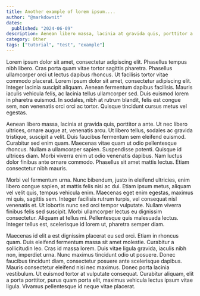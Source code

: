 ```yaml
---
title: Another example of lorem ipsum....
author: "@markdownit"
dates:
  published: "2024-06-09"
description: Aenean libero massa, lacinia at gravida quis, porttitor a ante. Ut nec libero ultrices, ornare augue at, venenatis arcu. Ut libero tellus, sodales ac gravida tristique, suscipit a velit. Duis faucibus fermentum sem eleifend euismod. Curabitur sed enim quam. Maecenas vitae quam ut odio pellentesque rhoncus. Nullam a ullamcorper sapien.
category: Other
tags: ["tutorial", "test", "example"]
---
```


Lorem ipsum dolor sit amet, consectetur adipiscing elit. Phasellus tempus nibh libero. Cras porta quam vitae tortor sagittis pharetra. Phasellus ullamcorper orci ut lectus dapibus rhoncus. Ut facilisis tortor vitae commodo placerat. Lorem ipsum dolor sit amet, consectetur adipiscing elit. Integer lacinia suscipit aliquam. Aenean fermentum dapibus facilisis. Mauris iaculis vehicula felis, ac lacinia tellus ullamcorper sed. Duis euismod lorem in pharetra euismod. In sodales, nibh at rutrum blandit, felis est congue sem, non venenatis orci orci ac tortor. Quisque tincidunt cursus metus vel egestas.

Aenean libero massa, lacinia at gravida quis, porttitor a ante. Ut nec libero ultrices, ornare augue at, venenatis arcu. Ut libero tellus, sodales ac gravida tristique, suscipit a velit. Duis faucibus fermentum sem eleifend euismod. Curabitur sed enim quam. Maecenas vitae quam ut odio pellentesque rhoncus. Nullam a ullamcorper sapien. Suspendisse potenti. Quisque id ultrices diam. Morbi viverra enim ut odio venenatis dapibus. Nam luctus dolor finibus ante ornare commodo. Phasellus sit amet mattis lectus. Etiam consectetur nibh mauris.

Morbi vel fermentum urna. Nunc bibendum, justo in eleifend ultricies, enim libero congue sapien, at mattis felis nisi ac dui. Etiam ipsum metus, aliquam vel velit quis, tempus vehicula enim. Maecenas eget enim egestas, maximus mi quis, sagittis sem. Integer facilisis rutrum turpis, vel consequat nisl venenatis et. Ut lobortis nunc sed orci tempor vulputate. Nullam viverra finibus felis sed suscipit. Morbi ullamcorper lectus eu dignissim consectetur. Aliquam at tellus mi. Pellentesque quis malesuada lectus. Integer tellus est, scelerisque id lorem ut, pharetra semper diam.

Maecenas id elit a est dignissim placerat eu sed orci. Etiam in rhoncus quam. Duis eleifend fermentum massa sit amet molestie. Curabitur a sollicitudin leo. Cras id massa lorem. Duis vitae ligula gravida, iaculis nibh non, imperdiet urna. Nunc maximus tincidunt odio ut posuere. Donec faucibus tincidunt diam, consectetur posuere ante scelerisque dapibus. Mauris consectetur eleifend nisi nec maximus. Donec porta lacinia vestibulum. Ut euismod tortor at vulputate consequat. Curabitur aliquam, elit a porta porttitor, purus quam porta elit, maximus vehicula lectus ipsum vitae ligula. Vivamus pellentesque id neque vitae placerat.